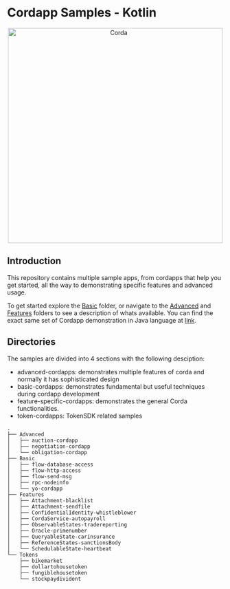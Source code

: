 # Cordapp Samples - Kotlin
<p align="center">
  <img src="https://www.corda.net/wp-content/uploads/2016/11/fg005_corda_b.png" alt="Corda" width="500">
</p>

## Introduction
This repository contains multiple sample apps, from cordapps that help you get started, all the way to demonstrating specific features and advanced usage.

To get started explore the [Basic](./Basic) folder, or navigate to the [Advanced](./Advanced) and [Features](./Features) folders to see a description of whats available. You can find the exact same set of Cordapp demonstration in Java language at [link](https://github.com/corda/samples-java). 

## Directories
The samples are divided into 4 sections with the following desciption:

* advanced-cordapps: demonstrates multiple features of corda and normally it has sophisticated design
* basic-cordapps: demonstrates fundamental but useful techniques during cordapp development
* feature-specific-cordapps: demonstrates the general Corda functionalities.
* token-cordapps: TokenSDK related samples


```
.
├── Advanced
│   ├── auction-cordapp
│   ├── negotiation-cordapp
│   └── obligation-cordapp
├── Basic
│   ├── flow-database-access
│   ├── flow-http-access
│   ├── flow-send-msg
│   ├── rpc-nodeinfo
│   └── yo-cordapp
├── Features
│   ├── Attachment-blacklist
│   ├── Attachment-sendfile
│   ├── ConfidentialIdentity-whistleblower
│   ├── CordaService-autopayroll
│   ├── ObservableStates-tradereporting
│   ├── Oracle-primenumber
│   ├── QueryableState-carinsurance
│   ├── ReferenceStates-sanctionsBody
│   └── SchedulableState-heartbeat
└── Tokens
    ├── bikemarket
    ├── dollartohousetoken
    ├── fungiblehousetoken
    └── stockpaydivident
```
